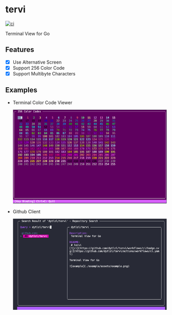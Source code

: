 # tervi
[![ci](https://github.com/dytlzl/tervi/workflows/ci/badge.svg)](https://github.com/dytlzl/tervi/actions/workflows/ci.yaml)

Terminal View for Go

## Features
- [x] Use Alternative Screen
- [x] Support 256 Color Code
- [x] Support Multibyte Characters

## Examples
- Terminal Color Code Viewer

  <img alt="Terminal Color Code Viewer" src="./example/assets/color_code_viewer.png" width="640">


- Github Client

  <img alt="Github Client" src="./example/assets/github_client.png" width="640">
